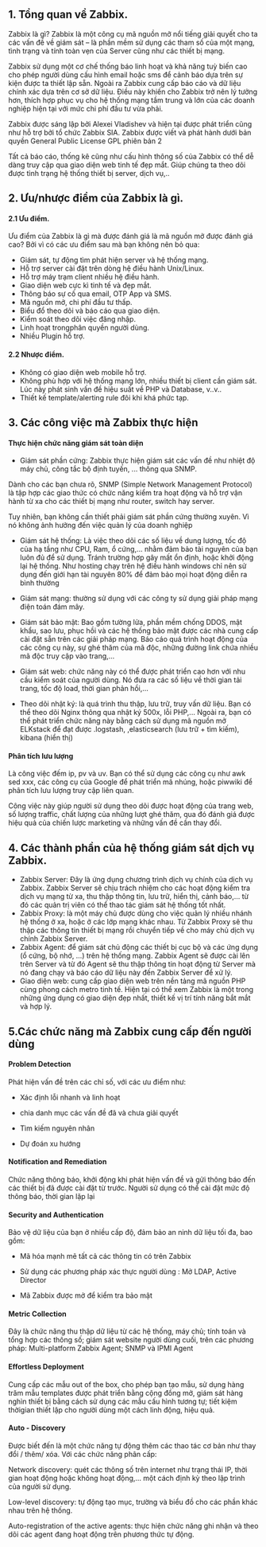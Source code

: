 ## 1. Tổng quan vể Zabbix.
Zabbix là gì? Zabbix là một công cụ mã nguồn mở nổi tiếng giải quyết cho ta các vấn đề về giám sát – là phần mềm sử dụng các tham số của một mạng, tình trạng và tính toàn vẹn của Server cũng như các thiết bị mạng.

Zabbix sử dụng một cơ chế thống báo linh hoạt và khả năng tuỳ biến cao cho phép người dùng cấu hình email hoặc sms để cảnh báo dựa trên sự kiện được ta thiết lập sẵn. Ngoài ra Zabbix cung cấp báo cáo và dữ liệu chính xác dựa trên cơ sở dữ liệu. Điều này khiến cho Zabbix trở nên lý tưởng hơn, thích hợp phục vụ cho hệ thống mạng tầm trung và lớn của các doanh nghiệp hiện tại với mức chi phí đầu tư vừa phải.

Zabbix được sáng lập bởi Alexei Vladishev và hiện tại được phát triển cũng như hỗ trợ bởi tổ chức Zabbix SIA. Zabbix được viết và phát hành dưới bản quyền General Public License GPL phiên bản 2

Tất cả báo cáo, thống kê cũng như cấu hình thông số của Zabbix có thể dễ dàng truy cập qua giao diện web tinh tế đẹp mắt. Giúp chúng ta theo dõi được tình trạng hệ thống thiết bị server, dịch vụ,..

## 2. Ưu/nhược điểm của Zabbix là gì. 
#### 2.1 Ưu điểm.
Ưu điểm của Zabbix là gì mà được đánh giá là mã nguồn mở được đánh giá cao? Bởi vì có các ưu điểm sau mà bạn không nên bỏ qua:

- Giám sát, tự động tìm phát hiện server và hệ thống mạng.
- Hỗ trợ server cài đặt trên dòng hệ điều hành Unix/Linux.
- Hỗ trợ máy trạm client nhiều hệ điều hành.
- Giao diện web cực kì tinh tế và đẹp mắt.
- Thông báo sự cố qua email, OTP App và SMS.
- Mã nguồn mở, chi phí đầu tư thấp.
- Biểu đổ theo dõi và báo cáo qua giao diện.
- Kiểm soát theo dõi việc đăng nhập.
- Linh hoạt trongphân quyền người dùng.
- Nhiều Plugin hỗ trợ.

#### 2.2 Nhược điểm.
- Không có giao diện web mobile hỗ trợ.
- Không phù hợp với hệ thống mạng lớn, nhiều thiết bị client cần giám sát. Lúc này phát sinh vấn đề hiệu suất về PHP và Database, v..v..
- Thiết kế template/alerting rule đôi khi khá phức tạp.

## 3. Các công việc mà Zabbix thực hiện 
#### Thực hiện chức năng giám sát toàn diện 
- Giám sát phần cứng: Zabbix thực hiện giám sát các vấn đề như nhiệt độ máy chủ, công tắc bộ định tuyến, ... thông qua SNMP.

Dành cho các bạn chưa rõ, SNMP (Simple Network Management Protocol) là tập hợp các giao thức có chức năng kiểm tra hoạt động và hỗ trợ vận hành từ xa cho các thiết bị mạng như router, switch hay server.

Tuy nhiên, bạn không cần thiết phải giám sát phần cứng thường xuyên. Vì nó không ảnh hưởng đến việc quản lý của doanh nghiệp

- Giám sát hệ thống: Là việc theo dõi các số liệu về dung lượng, tốc độ của hạ tầng như CPU, Ram, ổ cứng,... nhằm đảm bảo tài nguyên của bạn luôn đủ để sử dụng. Tránh trường hợp gây mất ổn định, hoặc khởi động lại hệ thống. Như hosting chạy trên hệ điều hành windows chỉ nên sử dụng đến giới hạn tài nguyên 80% để đảm bảo mọi hoạt động diễn ra bình thường

- Giám sát mạng: thường sử dụng với các công ty sử dụng giải pháp mạng điện toán đám mây. 

- Giám sát bảo mật: Bao gồm tường lửa, phần mềm chống DDOS, mật khẩu, sao lưu, phục hồi và các hệ thống bảo mật được các nhà cung cấp cài đặt sẵn trên các giải pháp mạng. Báo cáo quá trình hoạt động của các công cụ này, sự ghé thăm của mã độc, những đường link chứa nhiều mã độc truy cập vào trang,... 

- Giám sát web: chức năng này có thể được phát triển cao hơn với nhu cầu kiểm soát của người dùng. Nó đưa ra các số liệu về thời gian tải trang, tốc độ load, thời gian phản hồi,... 

- Theo dõi nhật ký: là quá trình thu thập, lưu trữ, truy vấn dữ liệu. Bạn có thể theo dõi Nginx thông qua nhật ký 500x, lỗi PHP,... Ngoài ra, bạn có thể phát triển chức năng này bằng cách sử dụng mã nguồn mở ELKstack để đạt được .logstash, ,elasticsearch (lưu trữ + tìm kiếm), kibana (hiển thị) 

#### Phân tích lưu lượng 
Là công việc đếm ip, pv và uv. Bạn có thể sử dụng các công cụ như awk sed xxx, các công cụ của Google để phát triển mã nhúng, hoặc piwwiki để phân tích lưu lượng truy cập liên quan. 

Công việc này giúp người sử dụng theo dõi được hoạt động của trang web, số lượng traffic, chất lượng của những lượt ghé thăm, qua đó đánh giá được hiệu quả của chiến lược marketing và những vấn đề cần thay đổi. 

## 4. Các thành phần của hệ thống giám sát dịch vụ Zabbix.
- Zabbix Server: Đây là ứng dụng chương trình dịch vụ chính của dịch vụ Zabbix. Zabbix Server sẽ chịu trách nhiệm cho các hoạt động kiểm tra dịch vụ mạng từ xa, thu thập thông tin, lưu trữ, hiển thị, cảnh báo,… từ đó các quản trị viên có thể thao tác giám sát hệ thống tốt nhất.
- Zabbix Proxy: là một máy chủ được dùng cho việc quản lý nhiều nhánh hệ thống ở xa, hoặc ở các lớp mạng khác nhau. Từ Zabbix Proxy sẽ thu thập các thông tin thiết bị mạng rồi chuyển tiếp về cho máy chủ dịch vụ chính Zabbix Server.
- Zabbix Agent: để giám sát chủ động các thiết bị cục bộ và các ứng dụng (ổ cứng, bộ nhớ, …) trên hệ thống mạng. Zabbix Agent sẽ được cài lên trên Server và từ đó Agent sẽ thu thập thông tin hoạt động từ Server mà nó đang chạy và báo cáo dữ liệu này đến Zabbix Server để xử lý.
- Giao diện web: cung cấp giao diện web trên nền tảng mã nguồn PHP cùng phong cách metro tinh tế. Hiện tại có thể xem Zabbix là một trong những ứng dụng có giao diện đẹp nhất, thiết kế vị trí tính năng bắt mắt và hợp lý.

## 5.Các chức năng mà Zabbix cung cấp đến người dùng
#### Problem Detection 
Phát hiện vấn đề trên các chỉ số, với các ưu điểm như: 

- Xác định lỗi nhanh và linh hoạt 

- chia danh mục các vấn đề đã và chưa giải quyết

- Tìm kiếm nguyên nhân 

- Dự đoán xu hướng 

#### Notification and Remediation
Chức năng thông báo, khởi động khi phát hiện vấn đề và gửi thông báo đến các thiết bị đã được cài đặt từ trước. Người sử dụng có thể cài đặt mức độ thông báo, thời gian lặp lại

#### Security and Authentication
Bảo vệ dữ liệu của bạn ở nhiều cấp độ, đảm bảo an ninh dữ liệu tối đa, bao gồm: 

- Mã hóa mạnh mẽ tất cả các thông tin có trên  Zabbix

- Sử dụng các phương pháp xác thực người dùng : Mở LDAP, Active Director

- Mã Zabbix được mở để kiểm tra bảo mật
#### Metric Collection 
Đây là chức năng thu thập dữ liệu từ các hệ thống, máy chủ; tính toán và tổng hợp các thông số; giám sát website người dùng cuối, trên các phương pháp:  Multi-platform Zabbix Agent; SNMP và IPMI Agent

#### Effortless Deployment 
Cung cấp các mẫu out of the box, cho phép bạn tạo mẫu, sử dụng hàng trăm mẫu templates được phát triển bằng cộng đồng mở, giám sát hàng nghìn thiết bị bằng cách sử dụng các mẫu cấu hình tương tự; tiết kiệm thờigian thiết lập cho người dùng một cách linh động, hiệu quả. 

#### Auto - Discovery
Được biết đến là một chức năng tự động thêm các thao tác cơ bản như thay đổi / thêm/ xóa. Với các chức năng phân cấp:

Network discovery: quét các thông số trên internet như trạng thái IP, thời gian hoạt động hoặc không hoạt động,... một cách định kỳ theo lập trình của người sử dụng.

Low-level discovery: tự động tạo mục, trường và biểu đồ cho các phần khác nhau trên hệ thống. 

Auto-registration of the active agents: thực hiện chức năng ghi nhận và theo dõi các agent đang hoạt động trên phương thức tự động. 
